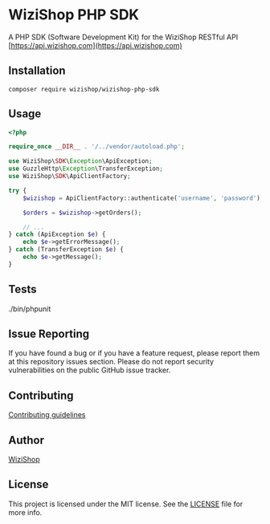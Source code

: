 # WiziShop PHP SDK

A PHP SDK (Software Development Kit) for the WiziShop RESTful API [https://api.wizishop.com](https://api.wizishop.com)

## Installation

    composer require wizishop/wizishop-php-sdk

## Usage

```php
<?php

require_once __DIR__ . '/../vendor/autoload.php';

use WiziShop\SDK\Exception\ApiException;
use GuzzleHttp\Exception\TransferException;
use WiziShop\SDK\ApiClientFactory;

try {
    $wizishop = ApiClientFactory::authenticate('username', 'password');

    $orders = $wizishop->getOrders();

    // ...
} catch (ApiException $e) {
    echo $e->getErrorMessage();
} catch (TransferException $e) {
    echo $e->getMessage();
}
```

## Tests

./bin/phpunit

## Issue Reporting

If you have found a bug or if you have a feature request, please report them at this repository issues section. Please do not report security vulnerabilities on the public GitHub issue tracker.

## Contributing

[Contributing guidelines](CONTRIBUTING.md)

## Author

[WiziShop](https://www.wizishop.com)

## License

This project is licensed under the MIT license. See the [LICENSE](LICENSE) file for more info.
